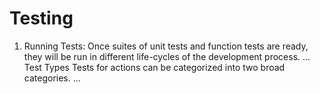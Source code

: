 # Testing
<ol>
  <li>
Running Tests: Once suites of unit tests and function tests are ready, they will be run in different life-cycles of the development process. ...
<br>
Test Types Tests for actions can be categorized into two broad categories. ...

</ol>
